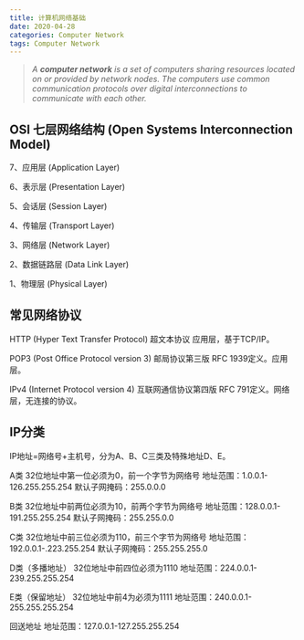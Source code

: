 ```yaml
---
title: 计算机网络基础
date: 2020-04-28
categories: Computer Network
tags: Computer Network
---
```


> _A **computer network** is a set of computers sharing resources located on or provided by network nodes. The computers use common communication protocols over digital interconnections to communicate with each other._

<!--more-->

## OSI 七层网络结构 (Open Systems Interconnection Model)
7、应用层 (Application Layer)

6、表示层 (Presentation Layer)

5、会话层 (Session Layer)

4、传输层 (Transport Layer)

3、网络层 (Network Layer)

2、数据链路层 (Data Link Layer)

1、物理层 (Physical Layer)

## 常见网络协议
HTTP (Hyper Text Transfer Protocol) 超文本协议
应用层，基于TCP/IP。

POP3 (Post Office Protocol version 3) 邮局协议第三版
RFC 1939定义。应用层。

IPv4 (Internet Protocol version 4) 互联网通信协议第四版
RFC 791定义。网络层，无连接的协议。

## IP分类
IP地址=网络号+主机号，分为A、B、C三类及特殊地址D、E。

A类
32位地址中第一位必须为0，前一个字节为网络号
地址范围：1.0.0.1-126.255.255.254
默认子网掩码：255.0.0.0

B类
32位地址中前两位必须为10，前两个字节为网络号
地址范围：128.0.0.1-191.255.255.254
默认子网掩码：255.255.0.0

C类
32位地址中前三位必须为110，前三个字节为网络号
地址范围：192.0.0.1-.223.255.254
默认子网掩码：255.255.255.0

D类（多播地址）
32位地址中前四位必须为1110
地址范围：224.0.0.1-239.255.255.254

E类（保留地址）
32位地址中前4为必须为1111
地址范围：240.0.0.1-255.255.255.254

回送地址
地址范围：127.0.0.1-127.255.255.254